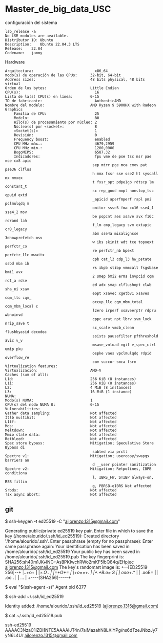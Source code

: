 # Master_de_big_data_USC

configuración del sistema 

    lsb_release -a
    No LSB modules are available.
    Distributor ID:	Ubuntu
    Description:	Ubuntu 22.04.3 LTS
    Release:	22.04
    Codename:	jammy

Hardware

    Arquitectura:                            x86_64
    modo(s) de operación de las CPUs:      32-bit, 64-bit
    Address sizes:                         48 bits physical, 48 bits virtual
    Orden de los bytes:                    Little Endian
    CPU(s):                                  16
    Lista de la(s) CPU(s) en línea:        0-15
    ID de fabricante:                        AuthenticAMD
    Nombre del modelo:                     AMD Ryzen 9 5900HX with Radeon Graphics
        Familia de CPU:                      25
        Modelo:                              80
        Hilo(s) de procesamiento por núcleo: 2
        Núcleo(s) por «socket»:              8
        «Socket(s)»                          1
        Revisión:                            0
        Frequency boost:                     enabled
        CPU MHz máx.:                        4679,2959
        CPU MHz mín.:                        1200,0000
        BogoMIPS:                            6587.32
        Indicadores:                         fpu vme de pse tsc msr pae mce cx8 apic
                                            sep mtrr pge mca cmov pat pse36 clflus
                                            h mmx fxsr sse sse2 ht syscall nx mmxex
                                            t fxsr_opt pdpe1gb rdtscp lm constant_t
                                            sc rep_good nopl nonstop_tsc cpuid extd
                                            _apicid aperfmperf rapl pni pclmulqdq m
                                            onitor ssse3 fma cx16 sse4_1 sse4_2 mov
                                            be popcnt aes xsave avx f16c rdrand lah
                                            f_lm cmp_legacy svm extapic cr8_legacy 
                                            abm sse4a misalignsse 3dnowprefetch osv
                                            w ibs skinit wdt tce topoext perfctr_co
                                            re perfctr_nb bpext perfctr_llc mwaitx 
                                            cpb cat_l3 cdp_l3 hw_pstate ssbd mba ib
                                            rs ibpb stibp vmmcall fsgsbase bmi1 avx
                                            2 smep bmi2 erms invpcid cqm rdt_a rdse
                                            ed adx smap clflushopt clwb sha_ni xsav
                                            eopt xsavec xgetbv1 xsaves cqm_llc cqm_
                                            occup_llc cqm_mbm_total cqm_mbm_local c
                                            lzero irperf xsaveerptr rdpru wbnoinvd 
                                            cppc arat npt lbrv svm_lock nrip_save t
                                            sc_scale vmcb_clean flushbyasid decodea
                                            ssists pausefilter pfthreshold avic v_v
                                            msave_vmload vgif v_spec_ctrl umip pku 
                                            ospke vaes vpclmulqdq rdpid overflow_re
                                            cov succor smca fsrm
    Virtualization features:                 
    Virtualización:                        AMD-V
    Caches (sum of all):                     
    L1d:                                   256 KiB (8 instances)
    L1i:                                   256 KiB (8 instances)
    L2:                                    4 MiB (8 instances)
    L3:                                    16 MiB (1 instance)
    NUMA:                                    
    Modo(s) NUMA:                          1
    CPU(s) del nodo NUMA 0:                0-15
    Vulnerabilities:                         
    Gather data sampling:                  Not affected
    Itlb multihit:                         Not affected
    L1tf:                                  Not affected
    Mds:                                   Not affected
    Meltdown:                              Not affected
    Mmio stale data:                       Not affected
    Retbleed:                              Not affected
    Spec store bypass:                     Mitigation; Speculative Store Bypass di
                                            sabled via prctl
    Spectre v1:                            Mitigation; usercopy/swapgs barriers an
                                            d __user pointer sanitization
    Spectre v2:                            Mitigation; Retpolines, IBPB conditiona
                                            l, IBRS_FW, STIBP always-on, RSB fillin
                                            g, PBRSB-eIBRS Not affected
    Srbds:                                 Not affected
    Tsx async abort:                       Not affected



## git 

$ ssh-keygen -t ed25519 -C "ajlorenzo.1315@gmail.com"

Generating public/private ed25519 key pair.
Enter file in which to save the key (/home/alourido/.ssh/id_ed25519): 
Created directory '/home/alourido/.ssh'.
Enter passphrase (empty for no passphrase): 
Enter same passphrase again: 
Your identification has been saved in /home/alourido/.ssh/id_ed25519
Your public key has been saved in /home/alourido/.ssh/id_ed25519.pub
The key fingerprint is:
SHA256:sh40m1JK+lNC+AsBPKIwchRWo2mKF5lbQ84q/EHpjec ajlorenzo.1315@gmail.com
The key's randomart image is:
+--[ED25519 256]--+
|..+o+            |
|*+.O..           |
|=+O+=            |
|+o==+.           |
|+.+B.o= S        |
| ooo*+.*         |
|  .ooE=          |
|   .oo .         |
|    ...          |
+----[SHA256]-----+

$ eval "$(ssh-agent -s)"
Agent pid 6377

$ ssh-add ~/.ssh/id_ed25519

Identity added: /home/alourido/.ssh/id_ed25519 (ajlorenzo.1315@gmail.com)

$ cat ~/.ssh/id_ed25519.pub

ssh-ed25519 AAAAC3NzaC1lZDI1NTE5AAAAIJT4n/7aiMazahN8LXlYPg/ns6dTzeJNbzJy7yN6L4Ur ajlorenzo.1315@gmail.com
